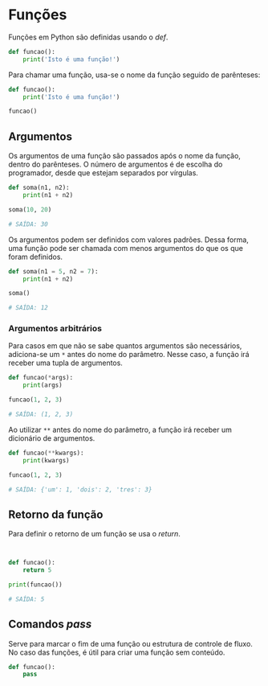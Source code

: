 # Funções

Funções em Python são definidas usando o *def*.

```python
def funcao():
    print('Isto é uma função!')
```

Para chamar uma função, usa-se o nome da função seguido de parênteses:

```python
def funcao():
    print('Isto é uma função!')

funcao()
```

## Argumentos

Os argumentos de uma função são passados após o nome da função, dentro do parênteses. O número de argumentos é de escolha do programador, desde que estejam separados por vírgulas.

```python
def soma(n1, n2):
    print(n1 + n2)

soma(10, 20)

# SAÍDA: 30
```
Os argumentos podem ser definidos com valores padrões. Dessa forma, uma função pode ser chamada com menos argumentos do que os que foram definidos.
```python
def soma(n1 = 5, n2 = 7):
    print(n1 + n2)

soma()

# SAÍDA: 12
```

### Argumentos arbitrários

Para casos em que não se sabe quantos argumentos são necessários, adiciona-se um `*` antes do nome do parâmetro. Nesse caso, a função irá receber uma tupla de argumentos.

```python
def funcao(*args):
    print(args)

funcao(1, 2, 3)

# SAÍDA: (1, 2, 3)
```

Ao utilizar `**` antes do nome do parâmetro, a função irá receber um dicionário de argumentos.

```python
def funcao(**kwargs):
    print(kwargs)

funcao(1, 2, 3)

# SAÍDA: {'um': 1, 'dois': 2, 'tres': 3}
```

## Retorno da função

Para definir o retorno de um função se usa o *return*.

```python


def funcao():
    return 5

print(funcao())

# SAÍDA: 5
```

## Comandos *pass*

Serve para marcar o fim de uma função ou estrutura de controle de fluxo. No caso das funções, é útil para criar uma função sem conteúdo.

```python
def funcao():
    pass
```

